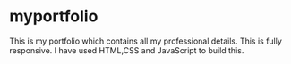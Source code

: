 # myportfolio
This is my portfolio which contains all my professional details.
This is fully responsive.
I have used HTML,CSS and JavaScript to build this.

